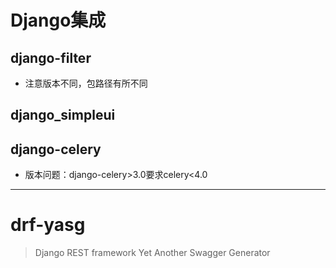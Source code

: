 # Django集成


## django-filter

- 注意版本不同，包路径有所不同


## django_simpleui



## django-celery
- 版本问题：django-celery>3.0要求celery<4.0



---

# drf-yasg
> Django REST framework Yet Another Swagger Generator
